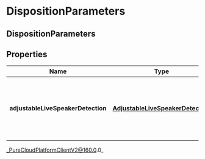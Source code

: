 # DispositionParameters

## DispositionParameters

## Properties

|Name | Type | Description | Notes|
|------------ | ------------- | ------------- | -------------|
| **adjustableLiveSpeakerDetection** | [**AdjustableLiveSpeakerDetection**](AdjustableLiveSpeakerDetection) | ALSD evaluation inputs and output (isPersonalLikely) of the ALSD detector the last time it ran on the call (could be multiple times) | [optional] |



_PureCloudPlatformClientV2@160.0.0_
